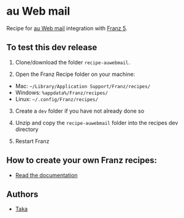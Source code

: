 # au Web mail
Recipe for [au Web mail](https://www.au.com/mobile/service/webmail/) integration with [Franz 5](http://meetfranz.com).

## To test this dev release

1. Clone/download the folder `recipe-auwebmail`.

2. Open the Franz Recipe folder on your machine:
  * Mac: `~/Library/Application Support/Franz/recipes/`
  * Windows: `%appdata%/Franz/recipes/`
  * Linux: `~/.config/Franz/recipes/`

3. Create a `dev` folder if you have not already done so

3. Unzip and copy the `recipe-auwebmail` folder into the recipes dev directory

4. Restart Franz

## How to create your own Franz recipes:
* [Read the documentation](https://github.com/meetfranz/plugins)

## Authors

- [Taka](https://github.com/taka-tactical/)
